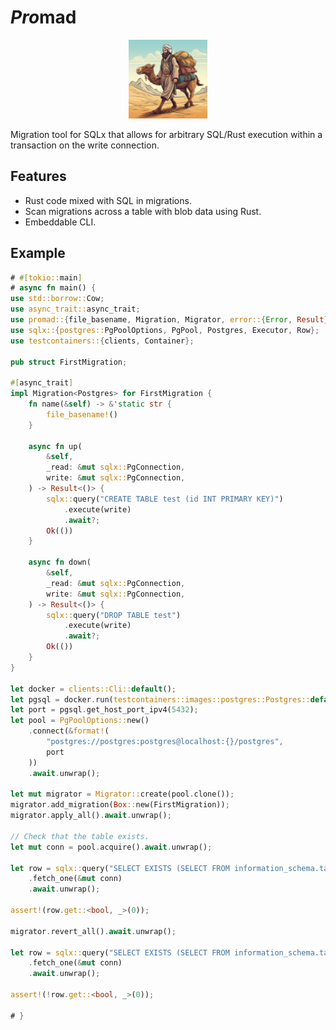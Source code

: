 # <i>Pro</i>mad

<p align="center"><img src="promad.png" width="25%" alt="Promad logo"></p>

Migration tool for SQLx that allows for arbitrary SQL/Rust execution within a transaction on the write connection.

## Features
* Rust code mixed with SQL in migrations.
* Scan migrations across a table with blob data using Rust.
* Embeddable CLI.

## Example

```rust
# #[tokio::main]
# async fn main() {
use std::borrow::Cow;
use async_trait::async_trait;
use promad::{file_basename, Migration, Migrator, error::{Error, Result}};
use sqlx::{postgres::PgPoolOptions, PgPool, Postgres, Executor, Row};
use testcontainers::{clients, Container};

pub struct FirstMigration;

#[async_trait]
impl Migration<Postgres> for FirstMigration {
    fn name(&self) -> &'static str {
        file_basename!()
    }

    async fn up(
        &self,
        _read: &mut sqlx::PgConnection,
        write: &mut sqlx::PgConnection,
    ) -> Result<()> {
        sqlx::query("CREATE TABLE test (id INT PRIMARY KEY)")
            .execute(write)
            .await?;
        Ok(())
    }

    async fn down(
        &self,
        _read: &mut sqlx::PgConnection,
        write: &mut sqlx::PgConnection,
    ) -> Result<()> {
        sqlx::query("DROP TABLE test")
            .execute(write)
            .await?;
        Ok(())
    }
}

let docker = clients::Cli::default();
let pgsql = docker.run(testcontainers::images::postgres::Postgres::default());
let port = pgsql.get_host_port_ipv4(5432);
let pool = PgPoolOptions::new()
    .connect(&format!(
        "postgres://postgres:postgres@localhost:{}/postgres",
        port
    ))
    .await.unwrap();

let mut migrator = Migrator::create(pool.clone());
migrator.add_migration(Box::new(FirstMigration));
migrator.apply_all().await.unwrap();

// Check that the table exists.
let mut conn = pool.acquire().await.unwrap();

let row = sqlx::query("SELECT EXISTS (SELECT FROM information_schema.tables WHERE table_schema = 'public' AND table_name = 'test')")
    .fetch_one(&mut conn)
    .await.unwrap();

assert!(row.get::<bool, _>(0));

migrator.revert_all().await.unwrap();

let row = sqlx::query("SELECT EXISTS (SELECT FROM information_schema.tables WHERE table_schema = 'public' AND table_name = 'test')")
    .fetch_one(&mut conn)
    .await.unwrap();

assert!(!row.get::<bool, _>(0));

# }
```
